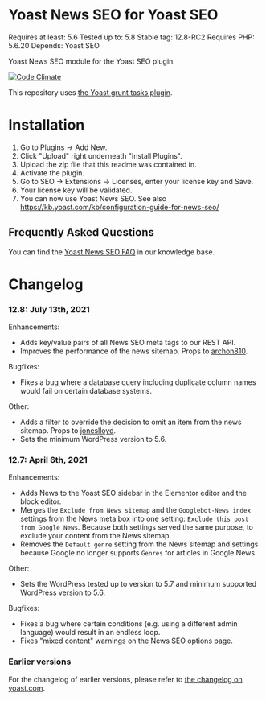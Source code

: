 Yoast News SEO for Yoast SEO
==========================
Requires at least: 5.6
Tested up to: 5.8
Stable tag: 12.8-RC2
Requires PHP: 5.6.20
Depends: Yoast SEO

Yoast News SEO module for the Yoast SEO plugin.

[![Code Climate](https://codeclimate.com/repos/54523c37e30ba0670f0016b8/badges/373c97133cba47d9822b/gpa.svg)](https://codeclimate.com/repos/54523c37e30ba0670f0016b8/feed)

This repository uses [the Yoast grunt tasks plugin](https://github.com/Yoast/plugin-grunt-tasks).

Installation
============

1. Go to Plugins -> Add New.
2. Click "Upload" right underneath "Install Plugins".
3. Upload the zip file that this readme was contained in.
4. Activate the plugin.
5. Go to SEO -> Extensions -> Licenses, enter your license key and Save.
6. Your license key will be validated.
7. You can now use Yoast News SEO. See also https://kb.yoast.com/kb/configuration-guide-for-news-seo/

Frequently Asked Questions
--------------------------

You can find the [Yoast News SEO FAQ](https://kb.yoast.com/kb/category/news-seo/) in our knowledge base.

Changelog
=========
### 12.8: July 13th, 2021
Enhancements:
* Adds key/value pairs of all News SEO meta tags to our REST API.
* Improves the performance of the news sitemap. Props to [archon810](https://github.com/archon810).

Bugfixes:
* Fixes a bug where a database query including duplicate column names would fail on certain database systems.

Other:
* Adds a filter to override the decision to omit an item from the news sitemap. Props to [joneslloyd](https://github.com/joneslloyd).
* Sets the minimum WordPress version to 5.6.

### 12.7: April 6th, 2021
Enhancements:

* Adds News to the Yoast SEO sidebar in the Elementor editor and the block editor.
* Merges the `Exclude from News sitemap` and the `Googlebot-News index` settings from the News meta box into one setting: `Exclude this post from Google News`. Because both settings served the same purpose, to exclude your content from the News sitemap.
* Removes the `Default genre` setting from the News sitemap and settings because Google no longer supports `Genres` for articles in Google News.

Other:

* Sets the WordPress tested up to version to 5.7 and minimum supported WordPress version to 5.6.

Bugfixes:

* Fixes a bug where certain conditions (e.g. using a different admin language) would result in an endless loop.
* Fixes "mixed content" warnings on the News SEO options page.

### Earlier versions
For the changelog of earlier versions, please refer to [the changelog on yoast.com](https://yoa.st/news-seo-changelog).
